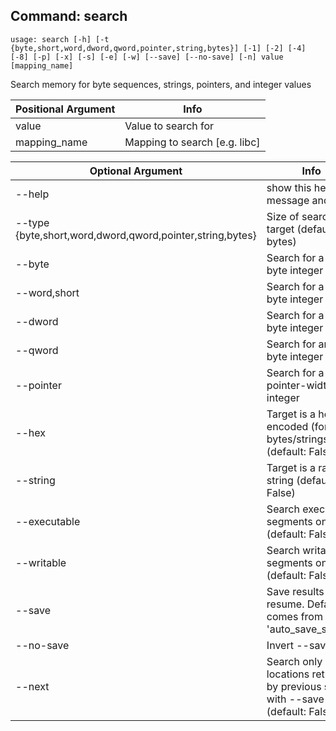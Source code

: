 ## Command: search ##
```
usage: search [-h] [-t {byte,short,word,dword,qword,pointer,string,bytes}] [-1] [-2] [-4] [-8] [-p] [-x] [-s] [-e] [-w] [--save] [--no-save] [-n] value [mapping_name]
```
Search memory for byte sequences, strings, pointers, and integer values  

| Positional Argument | Info |
|---------------------|------|
| value | Value to search for |
| mapping_name | Mapping to search [e.g. libc] |

| Optional Argument | Info |
|---------------------|------|
| --help | show this help message and exit |
| --type {byte,short,word,dword,qword,pointer,string,bytes} | Size of search target (default: bytes) |
| --byte | Search for a 1-byte integer |
| --word,short |  Search for a 2-byte integer |
| --dword | Search for a 4-byte integer |
| --qword | Search for an 8-byte integer |
| --pointer | Search for a pointer-width integer |
| --hex | Target is a hex-encoded (for bytes/strings) (default: False) |
| --string | Target is a raw string (default: False) |
| --executable | Search executable segments only (default: False) |
| --writable | Search writable segments only (default: False) |
| --save | Save results for --resume. Default comes from config 'auto_save_search' |
| --no-save | Invert --save |
| --next | Search only locations returned by previous search with --save (default: False) |


